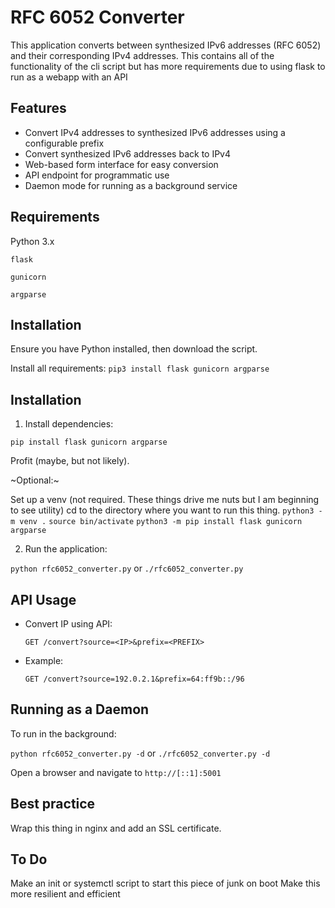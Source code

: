 # RFC 6052 Converter

This application converts between synthesized IPv6 addresses (RFC 6052) and their corresponding IPv4 addresses. This contains all of the functionality of the
cli script but has more requirements due to using flask to run as a webapp with an API

## Features
- Convert IPv4 addresses to synthesized IPv6 addresses using a configurable prefix
- Convert synthesized IPv6 addresses back to IPv4
- Web-based form interface for easy conversion
- API endpoint for programmatic use
- Daemon mode for running as a background service

## Requirements

Python 3.x

`flask`

`gunicorn`

`argparse`

## Installation

Ensure you have Python installed, then download the script.

Install all requirements:
`pip3 install flask gunicorn argparse`


## Installation
1. Install dependencies:

`pip install flask gunicorn argparse`

Profit (maybe, but not likely).

~Optional:~

Set up a venv (not required. These things drive me nuts but I am beginning to see utility)
cd to the directory where you want to run this thing. 
`python3 -m venv .`
`source bin/activate`
`python3 -m pip install flask gunicorn argparse`

2. Run the application:

`python rfc6052_converter.py`
or
`./rfc6052_converter.py`

## API Usage
- Convert IP using API:
  ```
  GET /convert?source=<IP>&prefix=<PREFIX>
  ```
- Example:
  ```
  GET /convert?source=192.0.2.1&prefix=64:ff9b::/96
  ```

## Running as a Daemon
To run in the background:

`python rfc6052_converter.py -d`
or
`./rfc6052_converter.py -d`

Open a browser and navigate to `http://[::1]:5001`

## Best practice
Wrap this thing in nginx and add an SSL certificate.

## To Do
Make an init or systemctl script to start this piece of junk on boot
Make this more resilient and efficient